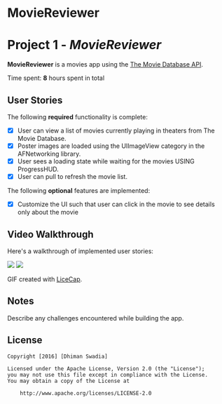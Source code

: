 # MovieReviewer
# Project 1 - *MovieReviewer*

**MovieReviewer** is a movies app using the [The Movie Database API](http://docs.themoviedb.apiary.io/#).

Time spent: **8** hours spent in total

## User Stories

The following **required** functionality is complete:

- [x] User can view a list of movies currently playing in theaters from The Movie Database.
- [x] Poster images are loaded using the UIImageView category in the AFNetworking library.
- [x] User sees a loading state while waiting for the movies USING ProgressHUD.
- [x] User can pull to refresh the movie list.

The following **optional** features are implemented:
- [x] Customize the UI such that user can click in the movie to see details only about the movie


## Video Walkthrough 

Here's a walkthrough of implemented user stories:

<img src='http://i.imgur.com/pTTmg2O.gif' />
<img src='http://i.imgur.com/iZmDpiR.gif' />

GIF created with [LiceCap](http://www.cockos.com/licecap/).

## Notes

Describe any challenges encountered while building the app.

## License

    Copyright [2016] [Dhiman Swadia]

    Licensed under the Apache License, Version 2.0 (the "License");
    you may not use this file except in compliance with the License.
    You may obtain a copy of the License at

        http://www.apache.org/licenses/LICENSE-2.0

